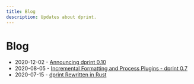 ```yaml
---
title: Blog
description: Updates about dprint.
---
```


# Blog

- 2020-12-02 - [Announcing dprint 0.10](/blog/announcing-dprint-0-10)
- 2020-08-05 - [Incremental Formatting and Process Plugins - dprint 0.7](/blog/incremental-and-process-plugins)
- 2020-07-15 - [dprint Rewritten in Rust](/blog/dprint-rewritten-in-rust)
